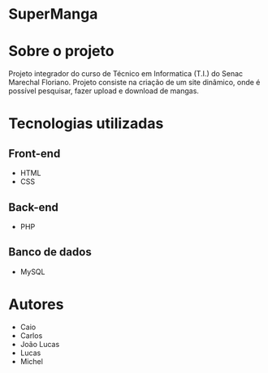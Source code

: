 # SuperManga

# Sobre o projeto
Projeto integrador do curso de Técnico em Informatica (T.I.) do Senac Marechal Floriano. Projeto consiste na criação de um site dinâmico, onde é possível pesquisar, fazer upload e download de mangas.

# Tecnologias utilizadas
## Front-end
- HTML
- CSS
## Back-end
- PHP
## Banco de dados
- MySQL

# Autores
- Caio
- Carlos
- João Lucas
- Lucas
- Michel